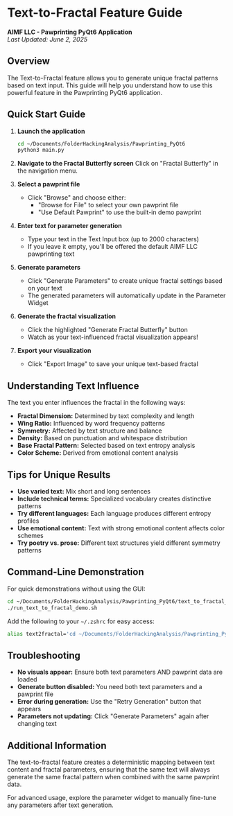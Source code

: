 # Text-to-Fractal Feature Guide
**AIMF LLC - Pawprinting PyQt6 Application**  
*Last Updated: June 2, 2025*

## Overview

The Text-to-Fractal feature allows you to generate unique fractal patterns based on text input. This guide will help you understand how to use this powerful feature in the Pawprinting PyQt6 application.

## Quick Start Guide

1. **Launch the application**
   ```bash
   cd ~/Documents/FolderHackingAnalysis/Pawprinting_PyQt6
   python3 main.py
   ```

2. **Navigate to the Fractal Butterfly screen**
   Click on "Fractal Butterfly" in the navigation menu.

3. **Select a pawprint file**
   - Click "Browse" and choose either:
     - "Browse for File" to select your own pawprint file
     - "Use Default Pawprint" to use the built-in demo pawprint

4. **Enter text for parameter generation**
   - Type your text in the Text Input box (up to 2000 characters)
   - If you leave it empty, you'll be offered the default AIMF LLC pawprinting text

5. **Generate parameters**
   - Click "Generate Parameters" to create unique fractal settings based on your text
   - The generated parameters will automatically update in the Parameter Widget

6. **Generate the fractal visualization**
   - Click the highlighted "Generate Fractal Butterfly" button
   - Watch as your text-influenced fractal visualization appears!

7. **Export your visualization**
   - Click "Export Image" to save your unique text-based fractal

## Understanding Text Influence

The text you enter influences the fractal in the following ways:

- **Fractal Dimension:** Determined by text complexity and length
- **Wing Ratio:** Influenced by word frequency patterns
- **Symmetry:** Affected by text structure and balance
- **Density:** Based on punctuation and whitespace distribution
- **Base Fractal Pattern:** Selected based on text entropy analysis
- **Color Scheme:** Derived from emotional content analysis

## Tips for Unique Results

- **Use varied text:** Mix short and long sentences
- **Include technical terms:** Specialized vocabulary creates distinctive patterns
- **Try different languages:** Each language produces different entropy profiles
- **Use emotional content:** Text with strong emotional content affects color schemes
- **Try poetry vs. prose:** Different text structures yield different symmetry patterns

## Command-Line Demonstration

For quick demonstrations without using the GUI:

```bash
cd ~/Documents/FolderHackingAnalysis/Pawprinting_PyQt6/text_to_fractal_test
./run_text_to_fractal_demo.sh
```

Add the following to your `~/.zshrc` for easy access:

```bash
alias text2fractal='cd ~/Documents/FolderHackingAnalysis/Pawprinting_PyQt6/text_to_fractal_test && ./run_text_to_fractal_demo.sh'
```

## Troubleshooting

- **No visuals appear:** Ensure both text parameters AND pawprint data are loaded
- **Generate button disabled:** You need both text parameters and a pawprint file
- **Error during generation:** Use the "Retry Generation" button that appears
- **Parameters not updating:** Click "Generate Parameters" again after changing text

## Additional Information

The text-to-fractal feature creates a deterministic mapping between text content and fractal parameters, ensuring that the same text will always generate the same fractal pattern when combined with the same pawprint data.

For advanced usage, explore the parameter widget to manually fine-tune any parameters after text generation.
